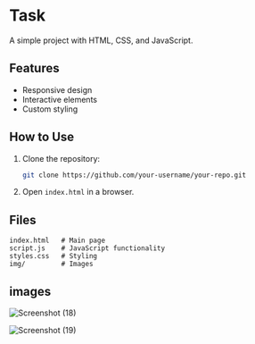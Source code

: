 # Task

A simple project with HTML, CSS, and JavaScript.

## Features
- Responsive design
- Interactive elements
- Custom styling

## How to Use
1. Clone the repository:
   ```sh
   git clone https://github.com/your-username/your-repo.git
   ```
2. Open `index.html` in a browser.

## Files
```
index.html   # Main page
script.js    # JavaScript functionality
styles.css   # Styling
img/         # Images
```

## images

![Screenshot (18)](https://github.com/user-attachments/assets/b315357a-9d28-4ce0-8f91-da13be0f156e)


![Screenshot (19)](https://github.com/user-attachments/assets/9762bbca-db3a-40c0-ac63-c624b370711e)




